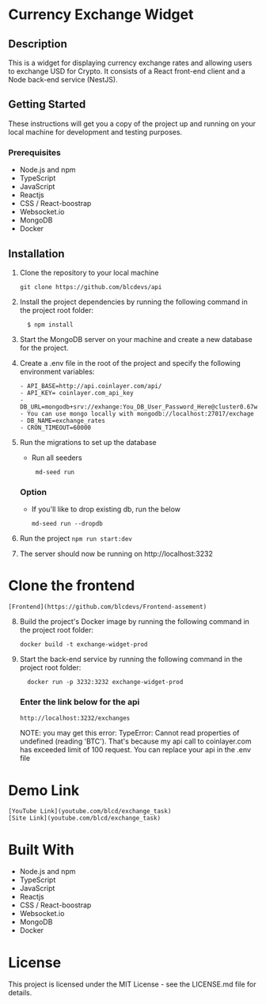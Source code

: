 # Currency Exchange Widget

## Description

<p>
  This is a widget for displaying currency exchange rates and allowing users to exchange USD for Crypto. It consists of a React front-end client and a Node back-end service (NestJS).
</p>

## Getting Started
  <p>
    These instructions will get you a copy of the project up and running on your local machine for development and testing purposes.
  </p>

  ### Prerequisites
    
   - Node.js and npm
   - TypeScript
   - JavaScript
   - Reactjs
   - CSS / React-boostrap
   - Websocket.io
   - MongoDB
   - Docker

## Installation

  1. Clone the repository to your local machine
      ```
      git clone https://github.com/blcdevs/api
      ```
  2. Install the project dependencies by running the following command in the project root folder:
      ```
        $ npm install
      ```    
  3. Start the MongoDB server on your machine and create a new database for the project.

  4. Create a .env file in the root of the project and specify the following environment variables:  

      ```
     - API_BASE=http://api.coinlayer.com/api/
     - API_KEY= coinlayer.com_api_key
     - DB_URL=mongodb+srv://exhange:You_DB_User_Password_Here@cluster0.67wypio.mongodb.net/exhange - You can use mongo locally with mongodb://localhost:27017/exchage
     - DB_NAME=exchange_rates
     - CRON_TIMEOUT=60000
      ```  
  5. Run the migrations to set up the database
      - Run all seeders
        ```
         md-seed run
        ```
       ### Option 
     - If you'll like to drop existing db, run the below
        ```
        md-seed run --dropdb
        ```

 6. Run the project
        ```
         npm run start:dev
        ```
  7. The server should now be running on http://localhost:3232

# Clone the frontend
    [Frontend](https://github.com/blcdevs/Frontend-assement) 
  
  8. Build the project's Docker image by running the following command in the project root folder:
      ```
      docker build -t exchange-widget-prod
      ```
 9. Start the back-end service by running the following command in the project root folder:
      ```
        docker run -p 3232:3232 exchange-widget-prod
      ``` 
      ### Enter the link below for the api
      ```
      http://localhost:3232/exchanges
      ```
    <p>NOTE: you may get this error: TypeError: Cannot read properties of undefined (reading 'BTC'). That's because my api call to coinlayer.com has exceeded limit of 100 request. You can replace your api in the .env file</p>
  # Demo Link
    [YouTube Link](youtube.com/blcd/exchange_task) 
    [Site Link](youtube.com/blcd/exchange_task) 
    
# Built With
   - Node.js and npm
   - TypeScript
   - JavaScript
   - Reactjs
   - CSS / React-boostrap
   - Websocket.io
   - MongoDB
   - Docker

# License
  <p>
    This project is licensed under the MIT License - see the LICENSE.md file for details.
</p>